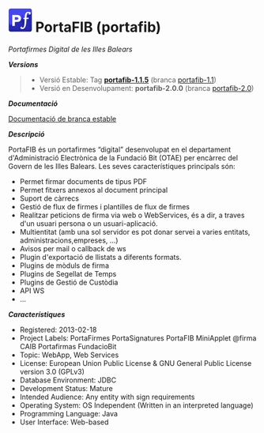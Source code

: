 # ![Logo](https://github.com/GovernIB/maven/raw/binaris/portafib/projectinfo_Attachments/icon.jpg) PortaFIB (portafib)
 *Portafirmes Digital de les Illes Balears*

***Versions***

> - Versió Estable: Tag [__portafib-1.1.5__](../../tree/81d55bc567e6f131f5ff13f9337a040a23127797) (branca [portafib-1.1](../../tree/portafib-1.1))<br/>
> - Versió en Desenvolupament: __portafib-2.0.0__ (branca [portafib-2.0](../../tree/portafib-2.0))


***Documentació***

[Documentació de branca estable](../../tree/portafib-1.1/README.md#documentaci%C3%B3)


***Descripció***

PortaFIB és un portafirmes “digital” desenvolupat en el departament d'Administració Electrònica de la Fundació Bit (OTAE) per encàrrec del Govern de les Illes Balears.
Les seves característiques principals són:
* Permet firmar documents de tipus PDF
* Permet fitxers annexos al document principal
* Suport de càrrecs
* Gestió de flux de firmes i plantilles de flux de firmes
* Realitzar peticions de firma via web o WebServices, és a dir, a traves d'un usuari persona o un usuari-aplicació.
* Multientitat (amb una sol servidor es pot donar servei a varies entitats, administracions,empreses, ...)
* Avisos per mail o callback de ws
* Plugin d'exportació de llistats a diferents formats.
* Plugins de mòduls de firma
* Plugins de Segellat de Temps
* Plugins de Gestió de Custòdia
* API WS
* ...

***Característiques***

* Registered: 2013-02-18 
* Project Labels: PortaFirmes  PortaSignatures  PortaFIB  MiniApplet @firma  CAIB  Portafirmas  FundacioBit  
* Topic: WebApp, Web Services
* License: European Union Public License & GNU General Public License version 3.0 (GPLv3)
* Database Environment:  JDBC
* Development Status: Mature
* Intended Audience:  Any entity with sign requirements
* Operating System:  OS Independent (Written in an interpreted language)
* Programming Language:  Java
* User Interface: Web-based
